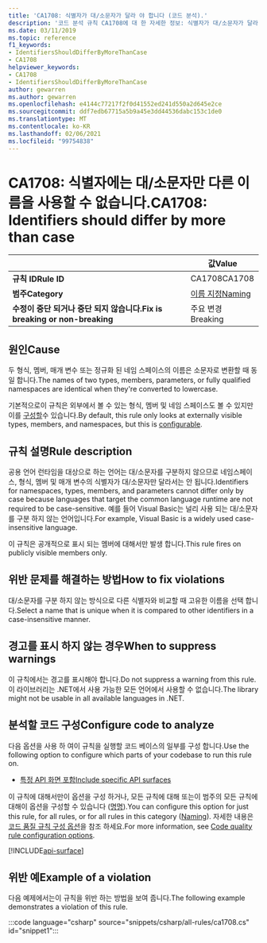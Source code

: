 ```yaml
---
title: 'CA1708: 식별자가 대/소문자가 달라 야 합니다 (코드 분석).'
description: '코드 분석 규칙 CA1708에 대 한 자세한 정보: 식별자가 대/소문자가 달라 야 합니다.'
ms.date: 03/11/2019
ms.topic: reference
f1_keywords:
- IdentifiersShouldDifferByMoreThanCase
- CA1708
helpviewer_keywords:
- CA1708
- IdentifiersShouldDifferByMoreThanCase
author: gewarren
ms.author: gewarren
ms.openlocfilehash: e4144c77217f2f0d41552ed241d550a2d645e2ce
ms.sourcegitcommit: ddf7edb67715a5b9a45e3dd44536dabc153c1de0
ms.translationtype: MT
ms.contentlocale: ko-KR
ms.lasthandoff: 02/06/2021
ms.locfileid: "99754838"
---
```

# <a name="ca1708-identifiers-should-differ-by-more-than-case"></a><span data-ttu-id="9c3ea-103">CA1708: 식별자에는 대/소문자만 다른 이름을 사용할 수 없습니다.</span><span class="sxs-lookup"><span data-stu-id="9c3ea-103">CA1708: Identifiers should differ by more than case</span></span>

| | <span data-ttu-id="9c3ea-104">값</span><span class="sxs-lookup"><span data-stu-id="9c3ea-104">Value</span></span> |
|-|-|
| <span data-ttu-id="9c3ea-105">**규칙 ID**</span><span class="sxs-lookup"><span data-stu-id="9c3ea-105">**Rule ID**</span></span> |<span data-ttu-id="9c3ea-106">CA1708</span><span class="sxs-lookup"><span data-stu-id="9c3ea-106">CA1708</span></span>|
| <span data-ttu-id="9c3ea-107">**범주**</span><span class="sxs-lookup"><span data-stu-id="9c3ea-107">**Category**</span></span> |[<span data-ttu-id="9c3ea-108">이름 지정</span><span class="sxs-lookup"><span data-stu-id="9c3ea-108">Naming</span></span>](naming-warnings.md)|
| <span data-ttu-id="9c3ea-109">**수정이 중단 되거나 중단 되지 않습니다.**</span><span class="sxs-lookup"><span data-stu-id="9c3ea-109">**Fix is breaking or non-breaking**</span></span> |<span data-ttu-id="9c3ea-110">주요 변경</span><span class="sxs-lookup"><span data-stu-id="9c3ea-110">Breaking</span></span>|

## <a name="cause"></a><span data-ttu-id="9c3ea-111">원인</span><span class="sxs-lookup"><span data-stu-id="9c3ea-111">Cause</span></span>

<span data-ttu-id="9c3ea-112">두 형식, 멤버, 매개 변수 또는 정규화 된 네임 스페이스의 이름은 소문자로 변환할 때 동일 합니다.</span><span class="sxs-lookup"><span data-stu-id="9c3ea-112">The names of two types, members, parameters, or fully qualified namespaces are identical when they're converted to lowercase.</span></span>

<span data-ttu-id="9c3ea-113">기본적으로이 규칙은 외부에서 볼 수 있는 형식, 멤버 및 네임 스페이스도 볼 수 있지만이를 [구성할](#configure-code-to-analyze)수 있습니다.</span><span class="sxs-lookup"><span data-stu-id="9c3ea-113">By default, this rule only looks at externally visible types, members, and namespaces, but this is [configurable](#configure-code-to-analyze).</span></span>

## <a name="rule-description"></a><span data-ttu-id="9c3ea-114">규칙 설명</span><span class="sxs-lookup"><span data-stu-id="9c3ea-114">Rule description</span></span>

<span data-ttu-id="9c3ea-115">공용 언어 런타임을 대상으로 하는 언어는 대/소문자를 구분하지 않으므로 네임스페이스, 형식, 멤버 및 매개 변수의 식별자가 대/소문자만 달라서는 안 됩니다.</span><span class="sxs-lookup"><span data-stu-id="9c3ea-115">Identifiers for namespaces, types, members, and parameters cannot differ only by case because languages that target the common language runtime are not required to be case-sensitive.</span></span> <span data-ttu-id="9c3ea-116">예를 들어 Visual Basic는 널리 사용 되는 대/소문자를 구분 하지 않는 언어입니다.</span><span class="sxs-lookup"><span data-stu-id="9c3ea-116">For example, Visual Basic is a widely used case-insensitive language.</span></span>

<span data-ttu-id="9c3ea-117">이 규칙은 공개적으로 표시 되는 멤버에 대해서만 발생 합니다.</span><span class="sxs-lookup"><span data-stu-id="9c3ea-117">This rule fires on publicly visible members only.</span></span>

## <a name="how-to-fix-violations"></a><span data-ttu-id="9c3ea-118">위반 문제를 해결하는 방법</span><span class="sxs-lookup"><span data-stu-id="9c3ea-118">How to fix violations</span></span>

<span data-ttu-id="9c3ea-119">대/소문자를 구분 하지 않는 방식으로 다른 식별자와 비교할 때 고유한 이름을 선택 합니다.</span><span class="sxs-lookup"><span data-stu-id="9c3ea-119">Select a name that is unique when it is compared to other identifiers in a case-insensitive manner.</span></span>

## <a name="when-to-suppress-warnings"></a><span data-ttu-id="9c3ea-120">경고를 표시 하지 않는 경우</span><span class="sxs-lookup"><span data-stu-id="9c3ea-120">When to suppress warnings</span></span>

<span data-ttu-id="9c3ea-121">이 규칙에서는 경고를 표시해야 합니다.</span><span class="sxs-lookup"><span data-stu-id="9c3ea-121">Do not suppress a warning from this rule.</span></span> <span data-ttu-id="9c3ea-122">이 라이브러리는 .NET에서 사용 가능한 모든 언어에서 사용할 수 없습니다.</span><span class="sxs-lookup"><span data-stu-id="9c3ea-122">The library might not be usable in all available languages in .NET.</span></span>

## <a name="configure-code-to-analyze"></a><span data-ttu-id="9c3ea-123">분석할 코드 구성</span><span class="sxs-lookup"><span data-stu-id="9c3ea-123">Configure code to analyze</span></span>

<span data-ttu-id="9c3ea-124">다음 옵션을 사용 하 여이 규칙을 실행할 코드 베이스의 일부를 구성 합니다.</span><span class="sxs-lookup"><span data-stu-id="9c3ea-124">Use the following option to configure which parts of your codebase to run this rule on.</span></span>

- [<span data-ttu-id="9c3ea-125">특정 API 화면 포함</span><span class="sxs-lookup"><span data-stu-id="9c3ea-125">Include specific API surfaces</span></span>](#include-specific-api-surfaces)

<span data-ttu-id="9c3ea-126">이 규칙에 대해서만이 옵션을 구성 하거나, 모든 규칙에 대해 또는이 범주의 모든 규칙에 대해이 옵션을 구성할 수 있습니다 ([명명](naming-warnings.md)).</span><span class="sxs-lookup"><span data-stu-id="9c3ea-126">You can configure this option for just this rule, for all rules, or for all rules in this category ([Naming](naming-warnings.md)).</span></span> <span data-ttu-id="9c3ea-127">자세한 내용은 [코드 품질 규칙 구성 옵션](../code-quality-rule-options.md)을 참조 하세요.</span><span class="sxs-lookup"><span data-stu-id="9c3ea-127">For more information, see [Code quality rule configuration options](../code-quality-rule-options.md).</span></span>

[!INCLUDE[api-surface](~/includes/code-analysis/api-surface.md)]

## <a name="example-of-a-violation"></a><span data-ttu-id="9c3ea-128">위반 예</span><span class="sxs-lookup"><span data-stu-id="9c3ea-128">Example of a violation</span></span>

<span data-ttu-id="9c3ea-129">다음 예제에서는이 규칙을 위반 하는 방법을 보여 줍니다.</span><span class="sxs-lookup"><span data-stu-id="9c3ea-129">The following example demonstrates a violation of this rule.</span></span>

:::code language="csharp" source="snippets/csharp/all-rules/ca1708.cs" id="snippet1":::
